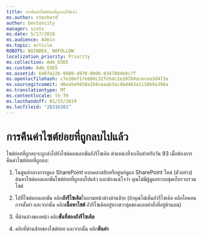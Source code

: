 ```yaml
---
title: การคืนค่าไซต์ย่อยที่ถูกลบไปแล้ว
ms.author: stevhord
author: bentoncity
manager: scotv
ms.date: 5/17/2018
ms.audience: Admin
ms.topic: article
ROBOTS: NOINDEX, NOFOLLOW
localization_priority: Priority
ms.collection: Adm_O365
ms.custom: Adm_O365
ms.assetid: 646fe22b-9980-4970-800b-034788de0c7f
ms.openlocfilehash: c7e10ef17e860c32fe5dc2e207b0acecee3d473e
ms.sourcegitcommit: d6ea5e9458a2b8ceaab3ac4bd483e1130b9a398a
ms.translationtype: MT
ms.contentlocale: th-TH
ms.lasthandoff: 01/15/2019
ms.locfileid: "28316381"
---
```

# <a name="restore-a-deleted-subsite"></a>การคืนค่าไซต์ย่อยที่ถูกลบไปแล้ว

ไซต์ย่อยที่ถูกลบจะถูกส่งไปยังไซต์คอลเลกชันถังรีไซเคิล ตำแหน่งที่จะเก็บสำหรับวัน 93 เมื่อต้องการคืนค่าไซต์ย่อยที่ถูกลบ:
  
1. ในศูนย์กลางการดูแล SharePoint แบบคลาสสิกหรือศูนย์ดูแล SharePoint ใหม่ (ตัวอย่าง) ค้นหาไซต์คอลเลกชันไซต์ย่อยที่ถูกลบไปแล้ว และต้องแน่ใจว่า คุณไม่มีผู้ดูแลระบบชุดเก็บรวบรวมไซต์ 
    
2. ไปที่ไซต์คอลเลกชัน คลิก**ถังรีไซเคิล**ในบานหน้าต่างด้านซ้าย (ถ้าคุณไม่เห็นถังรีไซเคิล คลิกไอคอนการตั้งค่า และจากนั้น คลิก**เนื้อหาไซต์** ถังรีไซเคิลอยู่ทางขวาสุดของแถบคำสั่งที่อยู่ด้านบน)
    
3. ที่ด้านล่างของหน้า คลิก**ขั้นที่สองถังรีไซเคิล**
    
4. คลิกที่ด้านซ้ายของไซต์ย่อย และจากนั้น คลิก**คืนค่า**
    

